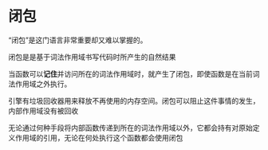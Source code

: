 # 闭包

“闭包”是这门语言非常重要却又难以掌握的。  

闭包是是基于词法作用域书写代码时所产生的自然结果

当函数可以**记住**并访问所在的词法作用域时，就产生了闭包，即使函数是在当前词法作用域之外执行。

引擎有垃圾回收器用来释放不再使用的内存空间。闭包可以阻止这件事情的发生，内部作用域没有被回收

无论通过何种手段将内部函数传递到所在的词法作用域以外，它都会持有对原始定义作用域的引用，无论在何处执行这个函数都会使用闭包
